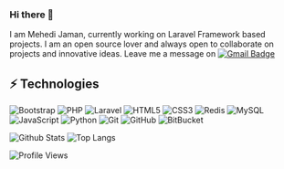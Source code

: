### Hi there 👋

I am Mehedi Jaman, currently working on Laravel Framework based projects. I am an open source lover and always open to collaborate on projects and innovative ideas. Leave me a message on [![Gmail Badge](https://img.shields.io/badge/-mail4mjaman@gmail.com-c14438?style=flat-square&logo=Gmail&logoColor=white&link=mailto:mail4mjaman@gmail.com)](mailto:mail4mjaman@gmail.com)

## ⚡ Technologies

![Bootstrap](https://img.shields.io/badge/-Bootstrap-563D7C?style=flat-square&logo=bootstrap)
![PHP](https://img.shields.io/badge/-PHP-1572B6?style=flat-square&logo=php)
![Laravel](https://img.shields.io/badge/-Laravel-black?style=flat-square&logo=laravel)
![HTML5](https://img.shields.io/badge/-HTML5-E34F26?style=flat-square&logo=html5&logoColor=white)
![CSS3](https://img.shields.io/badge/-CSS3-1572B6?style=flat-square&logo=css3)
![Redis](https://img.shields.io/badge/-Redis-black?style=flat-square&logo=Redis)
![MySQL](https://img.shields.io/badge/-MySQL-black?style=flat-square&logo=mysql)
![JavaScript](https://img.shields.io/badge/-JavaScript-black?style=flat-square&logo=javascript)
![Python](https://img.shields.io/badge/-Python-black?style=flat-square&logo=Python)
![Git](https://img.shields.io/badge/-Git-black?style=flat-square&logo=git)
![GitHub](https://img.shields.io/badge/-GitHub-181717?style=flat-square&logo=github)
![BitBucket](https://img.shields.io/badge/-BitBucket-darkblue?style=flat-square&logo=bitbucket)


![Github Stats](https://github-readme-stats.vercel.app/api?username=mehedijaman&count_private=true&show_icons=true&include_all_commits=true)
![Top Langs](https://github-readme-stats.vercel.app/api/top-langs/?username=mehedijaman&hide=TeX&layout=compact)
<!--
**mehedijaman/mehedijaman** is a ✨ _special_ ✨ repository because its `README.md` (this file) appears on your GitHub profile.

Here are some ideas to get you started:

- 🔭 I’m currently working on ...
- 🌱 I’m currently learning ...
- 👯 I’m looking to collaborate on ...
- 🤔 I’m looking for help with ...
- 💬 Ask me about ...
- 📫 How to reach me: ...
- 😄 Pronouns: ...
- ⚡ Fun fact: ...
-->
![Profile Views](https://visitor-badge.glitch.me/badge?page_id=mehedijaman&left_color=green&right_color=red)
